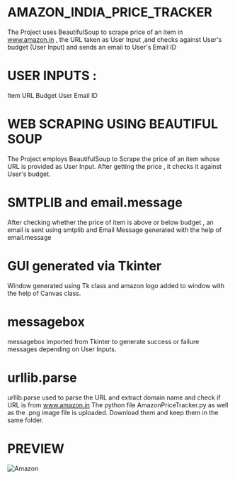 # AMAZON_INDIA_PRICE_TRACKER
The Project uses BeautifulSoup to scrape price of an item in  www.amazon.in , the URL taken as User Input ,and checks against User's budget (User Input)
and sends an email to User's Email ID
# USER INPUTS :
Item URL
Budget
User Email ID
# WEB SCRAPING USING BEAUTIFUL SOUP
The Project employs BeautifulSoup to Scrape the price of an item whose URL is provided as User Input. After getting the price , it checks it against User's budget.
# SMTPLIB and email.message
After checking whether the price of item is above or below budget , an email is sent using smtplib and Email Message generated with the help of email.message
# GUI generated via Tkinter
Window generated using Tk class and amazon logo added to window with the help of Canvas class.
# messagebox
messagebox imported from Tkinter to generate success or failure messages depending on User Inputs.
# urllib.parse 
urllib.parse used to parse the URL and extract domain name and check if URL is from www.amazon.in
The python file AmazonPriceTracker.py as well as the .png image file is uploaded. Download them and keep them in the same folder. 
# PREVIEW
![Amazon](https://user-images.githubusercontent.com/109027110/180621367-568d2ef2-6c9e-417e-b5ca-92bd04f9d45a.jpg)
